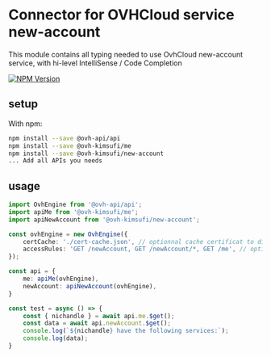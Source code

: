# Connector for OVHCloud service new-account

This module contains all typing needed to use OvhCloud new-account service, with hi-level IntelliSense / Code Completion

[![NPM Version](https://img.shields.io/npm/v/@ovh-kimsufi/new-account.svg?style=flat)](https://www.npmjs.org/package/@ovh-kimsufi/new-account)

## setup

With npm:
````bash
npm install --save @ovh-api/api
npm install --save @ovh-kimsufi/me
npm install --save @ovh-kimsufi/new-account
... Add all APIs you needs
````

## usage

````typescript
import OvhEngine from '@ovh-api/api';
import apiMe from '@ovh-kimsufi/me';
import apiNewAccount from '@ovh-kimsufi/new-account';

const ovhEngine = new OvhEngine({ 
    certCache: './cert-cache.json', // optionnal cache certificat to disk
    accessRules: 'GET /newAccount, GET /newAccount/*, GET /me', // optionnal limit the requested privileges.
});

const api = {
    me: apiMe(ovhEngine),
    newAccount: apiNewAccount(ovhEngine),
}

const test = async () => {
    const { nichandle } = await api.me.$get();
    const data = await api.newAccount.$get();
    console.log(`${nichandle} have the following services:`);
    console.log(data);
}

````